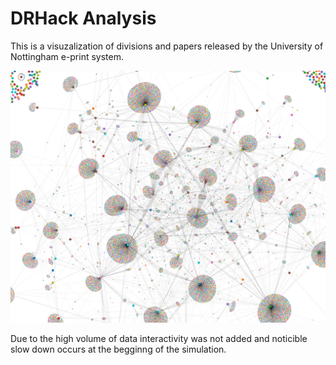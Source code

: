 # DRHack Analysis

This is a visuzalization of divisions and papers released by the University of Nottingham e-print system.

![Visualization](img/vis.png)


Due to the high volume of data interactivity was not added and noticible slow down occurs at the begginng of the simulation.